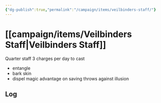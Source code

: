 ```yaml
---
{"dg-publish":true,"permalink":"/campaign/items/veilbinders-staff/"}
---
```


# [[campaign/items/Veilbinders Staff\|Veilbinders Staff]]
Quarter staff
3 charges per day to cast 
- entangle
- bark skin
- dispel magic
advantage on saving throws against illusion

## Log
